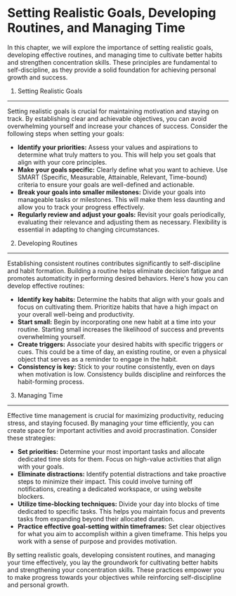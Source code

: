 Setting Realistic Goals, Developing Routines, and Managing Time
========================================================================

In this chapter, we will explore the importance of setting realistic goals, developing effective routines, and managing time to cultivate better habits and strengthen concentration skills. These principles are fundamental to self-discipline, as they provide a solid foundation for achieving personal growth and success.

1. Setting Realistic Goals
--------------------------

Setting realistic goals is crucial for maintaining motivation and staying on track. By establishing clear and achievable objectives, you can avoid overwhelming yourself and increase your chances of success. Consider the following steps when setting your goals:

* **Identify your priorities:** Assess your values and aspirations to determine what truly matters to you. This will help you set goals that align with your core principles.
* **Make your goals specific:** Clearly define what you want to achieve. Use SMART (Specific, Measurable, Attainable, Relevant, Time-bound) criteria to ensure your goals are well-defined and actionable.
* **Break your goals into smaller milestones:** Divide your goals into manageable tasks or milestones. This will make them less daunting and allow you to track your progress effectively.
* **Regularly review and adjust your goals:** Revisit your goals periodically, evaluating their relevance and adjusting them as necessary. Flexibility is essential in adapting to changing circumstances.

2. Developing Routines
----------------------

Establishing consistent routines contributes significantly to self-discipline and habit formation. Building a routine helps eliminate decision fatigue and promotes automaticity in performing desired behaviors. Here's how you can develop effective routines:

* **Identify key habits:** Determine the habits that align with your goals and focus on cultivating them. Prioritize habits that have a high impact on your overall well-being and productivity.
* **Start small:** Begin by incorporating one new habit at a time into your routine. Starting small increases the likelihood of success and prevents overwhelming yourself.
* **Create triggers:** Associate your desired habits with specific triggers or cues. This could be a time of day, an existing routine, or even a physical object that serves as a reminder to engage in the habit.
* **Consistency is key:** Stick to your routine consistently, even on days when motivation is low. Consistency builds discipline and reinforces the habit-forming process.

3. Managing Time
----------------

Effective time management is crucial for maximizing productivity, reducing stress, and staying focused. By managing your time efficiently, you can create space for important activities and avoid procrastination. Consider these strategies:

* **Set priorities:** Determine your most important tasks and allocate dedicated time slots for them. Focus on high-value activities that align with your goals.
* **Eliminate distractions:** Identify potential distractions and take proactive steps to minimize their impact. This could involve turning off notifications, creating a dedicated workspace, or using website blockers.
* **Utilize time-blocking techniques:** Divide your day into blocks of time dedicated to specific tasks. This helps you maintain focus and prevents tasks from expanding beyond their allocated duration.
* **Practice effective goal-setting within timeframes:** Set clear objectives for what you aim to accomplish within a given timeframe. This helps you work with a sense of purpose and provides motivation.

By setting realistic goals, developing consistent routines, and managing your time effectively, you lay the groundwork for cultivating better habits and strengthening your concentration skills. These practices empower you to make progress towards your objectives while reinforcing self-discipline and personal growth.

